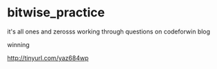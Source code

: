 # bitwise_practice
it's all ones and zerosss
working through questions on codeforwin blog

winning

http://tinyurl.com/yaz684wp
